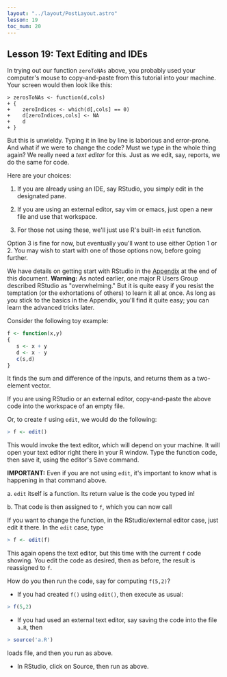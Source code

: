 ```yaml
---
layout: "../layout/PostLayout.astro"
lesson: 19
toc_num: 20
---
```

 
## <a name="edt"> </a> Lesson 19:  Text Editing and IDEs

In trying out our function `zeroToNAs` above, you probably used your
computer's mouse to copy-and-paste from this tutorial into your machine.
Your screen would then look like this:

```
> zerosToNAs <- function(d,cols) 
+ {
+    zeroIndices <- which(d[,cols] == 0)
+    d[zeroIndices,cols] <- NA
+    d
+ }
```

But this is unwieldy.  Typing it in line by line is laborious and
error-prone.  And what if we were to change the code?  Must we type in
the whole thing again?  We really need a *text editor* for this.  Just
as we edit, say, reports, we do the same for code.  

Here are your choices:

1. If you are already using an IDE, say RStudio, you simply edit
in the designated pane.

2.  If you are using an external editor, say vim or emacs,
just open a new file and use that workspace.

3.  For  those not using these, we'll just use R's built-in `edit`
    function.  

Option 3 is fine for now, but eventually you'll want to use either
Option 1 or 2.  You may wish to start with one of those options now,
before going further. 

We have details on getting start with RStudio in the <a
href="#ide">Appendix</a> at the end of this document.  **Warning:** 
As noted earlier, one major R Users Group described RStudio as
"overwhelming." But it is quite easy if you resist the temptation (or
the exhortations of others) to learn it all at once.  As long as you
stick to the basics in the Appendix, you'll find it quite easy; you can
learn the advanced tricks later.

Consider the following toy example:

``` r
f <- function(x,y)
{
   s <- x + y
   d <- x - y
   c(s,d)
}
```

It finds the sum and difference of the inputs, and returns them as a
two-element vector.

If you are using RStudio or an external editor, copy-and-paste the above
code into the workspace of an empty file.  

Or, to create `f` using `edit`, we would do the following:

``` r
> f <- edit()
```

This would invoke the text editor, which will depend on your machine.
It will open your text editor right there in your R window.  Type the
function code, then save it, using the editor's Save command.  

**IMPORTANT:** Even if you are not using `edit`, it's important to
know what is happening in that command above.

a.  `edit` itself is a function.  Its return value is the code you
typed in!  

b.  That code is then assigned to `f`, which you can now call

If you want to change the function, in the RStudio/external editor case,
just edit it there.  In the `edit` case, type

``` r
> f <- edit(f)
```

This again opens the text editor, but this time with the current `f`
code showing.  You edit the code as desired, then as before, the result
is reassigned to `f`.

How do you then run the code, say for computing `f(5,2)`?

* If you had created `f()` using `edit()`, then execute as usual:


``` r
> f(5,2)
```

* If you had used an external text editor, say saving the code into the
  file `a.R`, then

``` r
> source('a.R')
``` 

loads file, and then you run as above.

* In RStudio, click on Source, then run as above.

